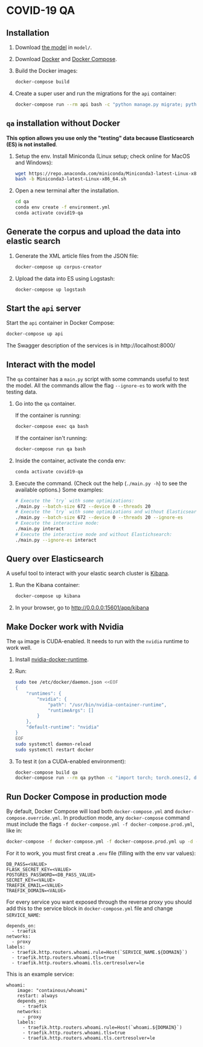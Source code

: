 # COVID-19 QA

## Installation

1. Download [the model](https://drive.google.com/drive/folders/1K-eXgmXytoIELHI8Rq3_dP9BUujBQ9T2?usp=sharing) in `model/`.
2. Download [Docker](https://docs.docker.com/get-docker/) and [Docker Compose](https://docs.docker.com/compose/install/).
3. Build the Docker images:

    ```bash
    docker-compose build
    ```

4. Create a super user and run the migrations for the `api` container:

    ```bash
    docker-compose run --rm api bash -c "python manage.py migrate; python manage.py createsuperuser"
    ```

## `qa` installation without Docker

**This option allows you use only the "testing" data because Elasticsearch (ES) is not installed**.

1. Setup the env. Install Miniconda (Linux setup; check online for MacOS and Windows):

    ```bash
    wget https://repo.anaconda.com/miniconda/Miniconda3-latest-Linux-x86_64.sh
    bash -b Miniconda3-latest-Linux-x86_64.sh
    ```

2. Open a new terminal after the installation.

    ```bash
    cd qa
    conda env create -f environment.yml
    conda activate covid19-qa
    ```

## Generate the corpus and upload the data into elastic search

1. Generate the XML article files from the JSON file:

    ```bash
    docker-compose up corpus-creator
    ```

2. Upload the data into ES using Logstash:

    ```bash
    docker-compose up logstash
    ```

## Start the `api` server

Start the `api` container in Docker Compose:

```bash
docker-compose up api
```

The Swagger description of the services is in http://localhost:8000/

## Interact with the model

The `qa` container has a `main.py` script with some commands useful to test the model. 
All the commands allow the flag `--ignore-es` to work with the testing data.

1. Go into the `qa` container.

    If the container is running:

    ```bash
    docker-compose exec qa bash
    ```
    
    If the container isn't running:

    ```bash
    docker-compose run qa bash
    ```

2. Inside the container, activate the conda env:

    ```bash
    conda activate covid19-qa
    ```

3. Execute the command. (Check out the help (`./main.py -h`) to see the available options.)
Some examples:

    ```bash
    # Execute the `try` with some optimizations:
    ./main.py --batch-size 672 --device 0 --threads 20
    # Execute the `try` with some optimizations and without Elasticsearch:
    ./main.py --batch-size 672 --device 0 --threads 20 --ignore-es
    # Execute the interactive mode:
    ./main.py interact
    # Execute the interactive mode and without Elastichsearch:
    ./main.py --ignore-es interact
    ```

## Query over Elasticsearch

A useful tool to interact with your elastic search cluster is [Kibana](https://www.elastic.co/kibana).

1. Run the Kibana container:

    ```bash
    docker-compose up kibana
    ```

2. In your browser, go to http://0.0.0.0:15601/app/kibana

## Make Docker work with Nvidia

The `qa` image is CUDA-enabled. It needs to run with the `nvidia` runtime to work well.

1. Install [nvidia-docker-runtime](https://github.com/NVIDIA/nvidia-container-runtime).

2. Run:

    ```bash
    sudo tee /etc/docker/daemon.json <<EOF
    {
        "runtimes": {
            "nvidia": {
                "path": "/usr/bin/nvidia-container-runtime",
                "runtimeArgs": []
            }
        },
        "default-runtime": "nvidia"
    }
    EOF
    sudo systemctl daemon-reload
    sudo systemctl restart docker
    ```

3. To test it (on a CUDA-enabled environment):

    ```bash
    docker-compose build qa
    docker-compose run --rm qa python -c "import torch; torch.ones(2, device='cuda')"
    ```

## Run Docker Compose in production mode

By default, Docker Compose will load both `docker-compose.yml` and `docker-compose.override.yml`.
In production mode, any `docker-compose` command must include the flags
`-f docker-compose.yml -f docker-compose.prod.yml`, like in:

```bash
docker-compose -f docker-compose.yml -f docker-compose.prod.yml up -d --build
```

For it to work, you must first creat a `.env` file (filling with the env var values):

```dotenv
DB_PASS=<VALUE>
FLASK_SECRET_KEY=<VALUE>
POSTGRES_PASSWORD=<DB_PASS_VALUE>
SECRET_KEY=<VALUE>
TRAEFIK_EMAIL=<VALUE>
TRAEFIK_DOMAIN=<VALUE>
```

For every service you want exposed through the reverse proxy you should add this to the service block in `docker-compose.yml` file and change `SERVICE_NAME`:
```
depends_on:
  - traefik
networks:
  - proxy
labels:
  - traefik.http.routers.whoami.rule=Host(`SERVICE_NAME.${DOMAIN}`)
  - traefik.http.routers.whoami.tls=true
  - traefik.http.routers.whoami.tls.certresolver=le
```

This is an example service:

```
whoami:
    image: "containous/whoami"
    restart: always
    depends_on:
      - traefik
    networks:
      - proxy
    labels:
      - traefik.http.routers.whoami.rule=Host(`whoami.${DOMAIN}`)
      - traefik.http.routers.whoami.tls=true
      - traefik.http.routers.whoami.tls.certresolver=le
```


